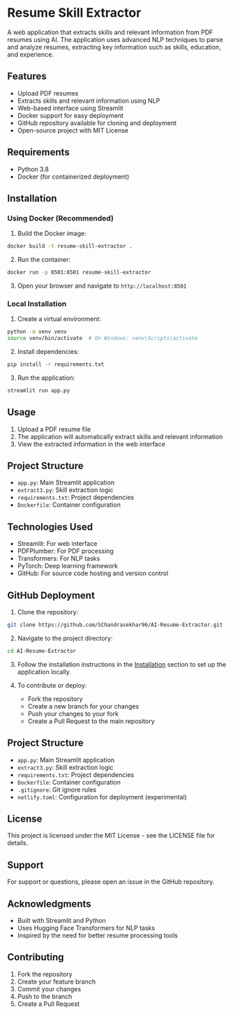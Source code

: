# Resume Skill Extractor

A web application that extracts skills and relevant information from PDF resumes using AI. The application uses advanced NLP techniques to parse and analyze resumes, extracting key information such as skills, education, and experience.

## Features

- Upload PDF resumes
- Extracts skills and relevant information using NLP
- Web-based interface using Streamlit
- Docker support for easy deployment
- GitHub repository available for cloning and deployment
- Open-source project with MIT License

## Requirements

- Python 3.8
- Docker (for containerized deployment)

## Installation

### Using Docker (Recommended)

1. Build the Docker image:
```bash
docker build -t resume-skill-extractor .
```

2. Run the container:
```bash
docker run -p 8501:8501 resume-skill-extractor
```

3. Open your browser and navigate to `http://localhost:8501`

### Local Installation

1. Create a virtual environment:
```bash
python -m venv venv
source venv/bin/activate  # On Windows: venv\Scripts\activate
```

2. Install dependencies:
```bash
pip install -r requirements.txt
```

3. Run the application:
```bash
streamlit run app.py
```

## Usage

1. Upload a PDF resume file
2. The application will automatically extract skills and relevant information
3. View the extracted information in the web interface

## Project Structure

- `app.py`: Main Streamlit application
- `extract3.py`: Skill extraction logic
- `requirements.txt`: Project dependencies
- `Dockerfile`: Container configuration

## Technologies Used

- Streamlit: For web interface
- PDFPlumber: For PDF processing
- Transformers: For NLP tasks
- PyTorch: Deep learning framework
- GitHub: For source code hosting and version control

## GitHub Deployment

1. Clone the repository:
```bash
git clone https://github.com/SChandrasekhar96/AI-Resume-Extractor.git
```

2. Navigate to the project directory:
```bash
cd AI-Resume-Extractor
```

3. Follow the installation instructions in the [Installation](#installation) section to set up the application locally.

4. To contribute or deploy:
   - Fork the repository
   - Create a new branch for your changes
   - Push your changes to your fork
   - Create a Pull Request to the main repository

## Project Structure

- `app.py`: Main Streamlit application
- `extract3.py`: Skill extraction logic
- `requirements.txt`: Project dependencies
- `Dockerfile`: Container configuration
- `.gitignore`: Git ignore rules
- `netlify.toml`: Configuration for deployment (experimental)

## License

This project is licensed under the MIT License - see the LICENSE file for details.

## Support

For support or questions, please open an issue in the GitHub repository.

## Acknowledgments

- Built with Streamlit and Python
- Uses Hugging Face Transformers for NLP tasks
- Inspired by the need for better resume processing tools

## Contributing

1. Fork the repository
2. Create your feature branch
3. Commit your changes
4. Push to the branch
5. Create a Pull Request
